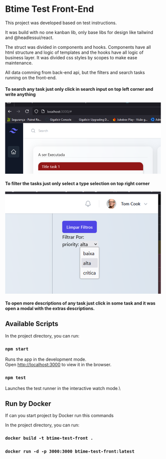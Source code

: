# Btime Test Front-End

This project was developed based on test instructions.

It was build with no one kanban lib, only base libs for design like tailwind and @headlessui/react.

The struct was divided in components and hooks. Components have all html structure and logic of templates and the hooks have all logic of business layer. It was divided css styles by scopes to make ease maintenance.

All data comming from back-end api, but the filters and search tasks running on the front-end.

#### To search any task just only click in search input on top left corner and write anything
![alt text](image.png)

#### To filter the tasks just only select a type selection on top right corner
![alt text](image-1.png)

#### To open more descriptions of any task just click in some task and it was open a modal with the extras descriptions.

## Available Scripts

In the project directory, you can run:

### `npm start`

Runs the app in the development mode.\
Open [http://localhost:3000](http://localhost:3000) to view it in the browser.

### `npm test`

Launches the test runner in the interactive watch mode.\

## Run by Docker

If can you start project by Docker run this commands

In the project directory, you can run:
### `docker build -t btime-test-front .`
### `docker run -d -p 3000:3000 btime-test-front:latest`